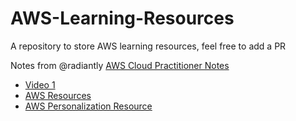 # AWS-Learning-Resources
A repository to store AWS learning resources, feel free to add a PR 

Notes from @radiantly [AWS Cloud Practitioner Notes](https://www.notion.so/AWS-Cloud-Practitioner-notes-9a64970c93a345afbe04c2ba0eb2069b)

- [Video 1](https://www.youtube.com/watch?v=XjPUyGKRjZs)
- [AWS Resources](https://aws.amazon.com/certification/certification-prep/?ch=tile&tile=prepare)
- [AWS Personalization Resource](https://docs.aws.amazon.com/personalize/latest/dg/what-is-personalize.html) 
